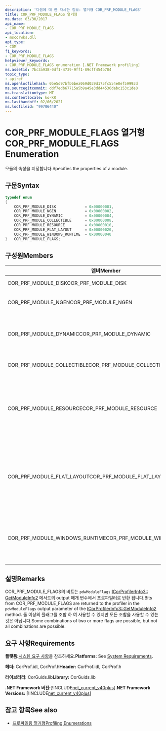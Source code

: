 ```yaml
---
description: '다음에 대 한 자세한 정보: 열거형 COR_PRF_MODULE_FLAGS'
title: COR_PRF_MODULE_FLAGS 열거형
ms.date: 03/30/2017
api_name:
- COR_PRF_MODULE_FLAGS
api_location:
- mscorwks.dll
api_type:
- COM
f1_keywords:
- COR_PRF_MODULE_FLAGS
helpviewer_keywords:
- COR_PRF_MODULE_FLAGS enumeration [.NET Framework profiling]
ms.assetid: 7bc3a938-0df1-4739-9ff1-89cff454b704
topic_type:
- apiref
ms.openlocfilehash: 0be5d97bfb6bea069d039d175fc554e0ef59993d
ms.sourcegitcommit: ddf7edb67715a5b9a45e3dd44536dabc153c1de0
ms.translationtype: MT
ms.contentlocale: ko-KR
ms.lasthandoff: 02/06/2021
ms.locfileid: "99706440"
---
```

# <a name="cor_prf_module_flags-enumeration"></a><span data-ttu-id="4eb08-103">COR_PRF_MODULE_FLAGS 열거형</span><span class="sxs-lookup"><span data-stu-id="4eb08-103">COR_PRF_MODULE_FLAGS Enumeration</span></span>

<span data-ttu-id="4eb08-104">모듈의 속성을 지정합니다.</span><span class="sxs-lookup"><span data-stu-id="4eb08-104">Specifies the properties of a module.</span></span>  
  
## <a name="syntax"></a><span data-ttu-id="4eb08-105">구문</span><span class="sxs-lookup"><span data-stu-id="4eb08-105">Syntax</span></span>  
  
```cpp  
typedef enum  
{  
    COR_PRF_MODULE_DISK             = 0x00000001,  
    COR_PRF_MODULE_NGEN             = 0x00000002,  
    COR_PRF_MODULE_DYNAMIC          = 0x00000004,  
    COR_PRF_MODULE_COLLECTIBLE      = 0x00000008,  
    COR_PRF_MODULE_RESOURCE         = 0x00000010,  
    COR_PRF_MODULE_FLAT_LAYOUT      = 0x00000020,  
    COR_PRF_MODULE_WINDOWS_RUNTIME  = 0x00000040  
}   COR_PRF_MODULE_FLAGS;  
```  
  
## <a name="members"></a><span data-ttu-id="4eb08-106">구성원</span><span class="sxs-lookup"><span data-stu-id="4eb08-106">Members</span></span>  
  
|<span data-ttu-id="4eb08-107">멤버</span><span class="sxs-lookup"><span data-stu-id="4eb08-107">Member</span></span>|<span data-ttu-id="4eb08-108">설명</span><span class="sxs-lookup"><span data-stu-id="4eb08-108">Description</span></span>|  
|------------|-----------------|  
|<span data-ttu-id="4eb08-109">COR_PRF_MODULE_DISK</span><span class="sxs-lookup"><span data-stu-id="4eb08-109">COR_PRF_MODULE_DISK</span></span>|<span data-ttu-id="4eb08-110">모듈이 디스크에서 로드 되었습니다.</span><span class="sxs-lookup"><span data-stu-id="4eb08-110">The module was loaded from disk.</span></span>|  
|<span data-ttu-id="4eb08-111">COR_PRF_MODULE_NGEN</span><span class="sxs-lookup"><span data-stu-id="4eb08-111">COR_PRF_MODULE_NGEN</span></span>|<span data-ttu-id="4eb08-112">모듈은 네이티브 이미지 생성기 (Ngen.exe)에 의해 생성 되었습니다.</span><span class="sxs-lookup"><span data-stu-id="4eb08-112">The module was generated by the Native Image Generator (Ngen.exe).</span></span>|  
|<span data-ttu-id="4eb08-113">COR_PRF_MODULE_DYNAMIC</span><span class="sxs-lookup"><span data-stu-id="4eb08-113">COR_PRF_MODULE_DYNAMIC</span></span>|<span data-ttu-id="4eb08-114">모듈은 네임 스페이스의 메서드에 의해 만들어졌습니다 <xref:System.Reflection.Emit?displayProperty=nameWithType> .</span><span class="sxs-lookup"><span data-stu-id="4eb08-114">The module was created by methods in the <xref:System.Reflection.Emit?displayProperty=nameWithType> namespace.</span></span>|  
|<span data-ttu-id="4eb08-115">COR_PRF_MODULE_COLLECTIBLE</span><span class="sxs-lookup"><span data-stu-id="4eb08-115">COR_PRF_MODULE_COLLECTIBLE</span></span>|<span data-ttu-id="4eb08-116">모듈의 수명은 가비지 수집기에 의해 관리 됩니다.</span><span class="sxs-lookup"><span data-stu-id="4eb08-116">The module's lifetime is managed by the garbage collector.</span></span>|  
|<span data-ttu-id="4eb08-117">COR_PRF_MODULE_RESOURCE</span><span class="sxs-lookup"><span data-stu-id="4eb08-117">COR_PRF_MODULE_RESOURCE</span></span>|<span data-ttu-id="4eb08-118">모듈은 메타 데이터를 포함 하지 않으며 리소스로 엄격히 사용 됩니다.</span><span class="sxs-lookup"><span data-stu-id="4eb08-118">The module contains no metadata and is used strictly as a resource.</span></span> <span data-ttu-id="4eb08-119">이 비트의 관리 되는 값은 <xref:System.Reflection.Module.IsResource%2A?displayProperty=nameWithType> 메서드입니다.</span><span class="sxs-lookup"><span data-stu-id="4eb08-119">The managed equivalent of this bit is the <xref:System.Reflection.Module.IsResource%2A?displayProperty=nameWithType> method.</span></span>|  
|<span data-ttu-id="4eb08-120">COR_PRF_MODULE_FLAT_LAYOUT</span><span class="sxs-lookup"><span data-stu-id="4eb08-120">COR_PRF_MODULE_FLAT_LAYOUT</span></span>|<span data-ttu-id="4eb08-121">메모리에서 모듈의 레이아웃은 매핑되지 않고 플랫입니다.</span><span class="sxs-lookup"><span data-stu-id="4eb08-121">The module's layout in memory is flat, not mapped.</span></span> <span data-ttu-id="4eb08-122">모듈에이 비트가 설정 되어 있으면 PE (이식 가능한 실행) 파일 헤더에서 직접 정보를 읽는 프로파일러에서 헤더의 Rva (상대 가상 주소)를 해석할 때 주의 해야 합니다.</span><span class="sxs-lookup"><span data-stu-id="4eb08-122">If a module has this bit set, profilers that read information directly from the portable executable (PE) file header will have to be careful when interpreting relative virtual addresses (RVAs) in the header.</span></span>|  
|<span data-ttu-id="4eb08-123">COR_PRF_MODULE_WINDOWS_RUNTIME</span><span class="sxs-lookup"><span data-stu-id="4eb08-123">COR_PRF_MODULE_WINDOWS_RUNTIME</span></span>|<span data-ttu-id="4eb08-124">Windows 런타임 콘텐츠 형식 플래그는이 모듈의 어셈블리에 대 한 메타 데이터에 설정 됩니다.</span><span class="sxs-lookup"><span data-stu-id="4eb08-124">The Windows Runtime content type flag is set in the metadata for this module's assembly.</span></span> <span data-ttu-id="4eb08-125">이는 모든 Windows 메타 데이터 (winmd) 모듈의 경우입니다.</span><span class="sxs-lookup"><span data-stu-id="4eb08-125">This is the case for all Windows Metadata (.winmd) modules.</span></span>|  
  
## <a name="remarks"></a><span data-ttu-id="4eb08-126">설명</span><span class="sxs-lookup"><span data-stu-id="4eb08-126">Remarks</span></span>  

 <span data-ttu-id="4eb08-127">COR_PRF_MODULE_FLAGS의 비트는 `pdwModuleFlags` [ICorProfilerInfo3:: GetModuleInfo2](icorprofilerinfo3-getmoduleinfo2-method.md) 메서드의 output 매개 변수에서 프로파일러로 반환 됩니다.</span><span class="sxs-lookup"><span data-stu-id="4eb08-127">Bits from COR_PRF_MODULE_FLAGS are returned to the profiler in the `pdwModuleFlags` output parameter of the [ICorProfilerInfo3::GetModuleInfo2](icorprofilerinfo3-getmoduleinfo2-method.md) method.</span></span> <span data-ttu-id="4eb08-128">둘 이상의 플래그를 조합 하 여 사용할 수 있지만 모든 조합을 사용할 수 있는 것은 아닙니다.</span><span class="sxs-lookup"><span data-stu-id="4eb08-128">Some combinations of two or more flags are possible, but not all combinations are possible.</span></span>  
  
## <a name="requirements"></a><span data-ttu-id="4eb08-129">요구 사항</span><span class="sxs-lookup"><span data-stu-id="4eb08-129">Requirements</span></span>  

 <span data-ttu-id="4eb08-130">**플랫폼:**[시스템 요구 사항](../../get-started/system-requirements.md)을 참조하세요.</span><span class="sxs-lookup"><span data-stu-id="4eb08-130">**Platforms:** See [System Requirements](../../get-started/system-requirements.md).</span></span>  
  
 <span data-ttu-id="4eb08-131">**헤더:** CorProf.idl, CorProf.h</span><span class="sxs-lookup"><span data-stu-id="4eb08-131">**Header:** CorProf.idl, CorProf.h</span></span>  
  
 <span data-ttu-id="4eb08-132">**라이브러리:** CorGuids.lib</span><span class="sxs-lookup"><span data-stu-id="4eb08-132">**Library:** CorGuids.lib</span></span>  
  
 <span data-ttu-id="4eb08-133">**.NET Framework 버전:**[!INCLUDE[net_current_v40plus](../../../../includes/net-current-v40plus-md.md)]</span><span class="sxs-lookup"><span data-stu-id="4eb08-133">**.NET Framework Versions:** [!INCLUDE[net_current_v40plus](../../../../includes/net-current-v40plus-md.md)]</span></span>  
  
## <a name="see-also"></a><span data-ttu-id="4eb08-134">참고 항목</span><span class="sxs-lookup"><span data-stu-id="4eb08-134">See also</span></span>

- [<span data-ttu-id="4eb08-135">프로파일링 열거형</span><span class="sxs-lookup"><span data-stu-id="4eb08-135">Profiling Enumerations</span></span>](profiling-enumerations.md)
